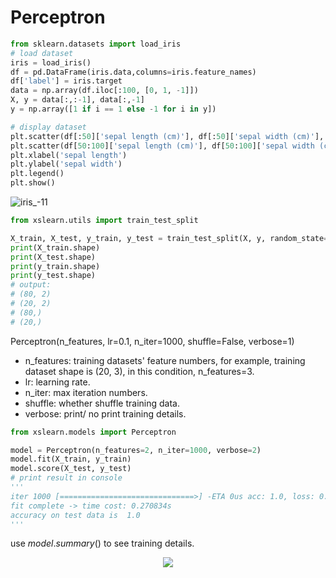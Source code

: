 # Perceptron

```python
from sklearn.datasets import load_iris
# load dataset
iris = load_iris()
df = pd.DataFrame(iris.data,columns=iris.feature_names)
df['label'] = iris.target
data = np.array(df.iloc[:100, [0, 1, -1]])
X, y = data[:,:-1], data[:,-1]
y = np.array([1 if i == 1 else -1 for i in y])

# display dataset
plt.scatter(df[:50]['sepal length (cm)'], df[:50]['sepal width (cm)'], label='-1')
plt.scatter(df[50:100]['sepal length (cm)'], df[50:100]['sepal width (cm)'], label='1')
plt.xlabel('sepal length')
plt.ylabel('sepal width')
plt.legend()
plt.show()
```

![iris_-11](https://github.com/eLeVeNnN/xslearn/blob/master/examples/iris_-11.png)

```python
from xslearn.utils import train_test_split

X_train, X_test, y_train, y_test = train_test_split(X, y, random_state=33)
print(X_train.shape)
print(X_test.shape)
print(y_train.shape)
print(y_test.shape)
# output:
# (80, 2)
# (20, 2)
# (80,)
# (20,)

```



Perceptron(n_features, lr=0.1, n_iter=1000, shuffle=False, verbose=1)

- n_features: training datasets' feature numbers, for example, training dataset shape is (20, 3), in this condition,  n_features=3.
- lr: learning rate.
- n_iter: max iteration numbers.
- shuffle: whether shuffle training data.
- verbose: print/ no print training details.

```python
from xslearn.models import Perceptron

model = Perceptron(n_features=2, n_iter=1000, verbose=2)
model.fit(X_train, y_train)
model.score(X_test, y_test)
# print result in console
'''
iter 1000 [==============================>] -ETA 0us acc: 1.0, loss: 0.9609999999999835
fit complete -> time cost: 0.270834s
accuracy on test data is  1.0
'''
```

use $model.summary()$ to see training details.

<div align=center>
  <img src="https://github.com/eLeVeNnN/xslearn/blob/master/examples/perception_train.png" width="">
</div>
